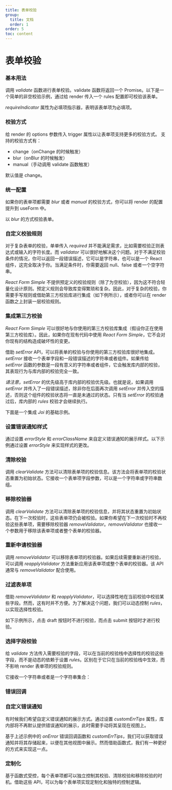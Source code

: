 ```yaml
---
title: 表单校验
group:
  title: 文档
  order: 1
order: 5
toc: content
---
```


# 表单校验

### <Mdh>基本用法</Mdh>

调用 _validate_ 函数进行表单校验。validate 函数将返回一个 Promise。以下是一个简单的非空校验示例，通过给 render 传入一个 rules 配置即可校验该表单。

_requireIndicator_ 属性为必填项指示器，表明该表单项为必填项。
<code src="../demos/vaild/_basic.tsx"></code>

### <Mdh>校验方式</Mdh>

给 render 的 options 参数传入 trigger 属性以让表单项支持更多的校验方式。 支持的校验方式有：

- change（onChange 的时候触发）
- blur（onBlur 的时候触发）
- manual（手动调用 validate 函数触发）

默认值是 change。
<code src="../demos/vaild/_trigger.tsx"></code>

### <Mdh>统一配置</Mdh>

如果你的表单项都需要 _blur_ 或者 _manual_ 的校验方式，你可以将 render 的配置提升到 useForm 中。

以 _blur_ 的方式校验表单。
<code src="../demos/vaild/_trigger_config.tsx"></code>

### <Mdh>自定义校验规则</Mdh>

对于复杂表单的校验，单单传入 _required_ 并不能满足需求，比如需要校验正则表达式或输入的字符长度。而 _validator_ 可以很好地解决这个问题。对于不满足校验条件的情况，你可以返回一段错误描述，它可以是字符串，也可以是一个 React 组件，这完全取决于你。当满足条件时，你需要返回 null、false 或者一个空字符串。

_React Form Simple_ 不提供预定义的校验规则（除了为空校验），因为这不符合轻量化设计原则。预定义规则会导致库变得繁琐和复杂。因此，对于复杂的校验，你需要手写规则或借助第三方校验库进行集成（如下例所示），或者你可以在 render 函数之上封装一层校验规则。

<code src="../demos/vaild/_custom.tsx"></code>

### <Mdh>集成第三方校验</Mdh>

_React Form Simple_ 可以很好地与你使用的第三方校验库集成（假设你正在使用第三方校验库）。因此，如果你在现有代码中使用 _React Form Simple_，它不会对你现有的结构造成破坏性的变更。

借助 _setError_ API，可以将表单的校验与你使用的第三方校验库很好地集成。_setError_ 接收一个表单字段和一段错误描述的字符串或者组件。如果传给 _setError_ 函数的参数是一段有意义的字符串或者组件，它会触发库内部的校验，其表现行为与库内部的校验完全一致。

_请注意_，_setError_ 的优先级高于库内部的校验优先级。也就是说，如果调用 _setError_ 并传入了一段错误描述，除非你在后面再次调用 _setError_ 并传入空的描述，否则这个组件的校验状态将一直是未通过的状态。只有当 _setError_ 的校验通过后，库内部的 _rules_ 校验才会继续执行。

下面是一个集成 _Joi_ 的基础示例。

<code src="../demos/vaild/_integration.tsx"></code>

### <Mdh>设置错误通知样式</Mdh>

通过设置 _errorStyle_ 和 _errorClassName_ 来自定义错误通知的展示样式。以下示例通过设置 _errorStyle_ 来实现样式的更改。
<code src="../demos/vaild/_error_style.tsx"></code>

### <Mdh>清除校验</Mdh>

调用 _clearValidate_ 方法可以清除表单项的校验信息。该方法会将表单项的校验状态重置为初始状态。它接收一个表单项字段参数，可以是一个字符串或字符串数组。
<code src="../demos/vaild/_clearValidate.tsx"></code>

### <Mdh>移除校验器</Mdh>

调用 _clearValidate_ 方法可以清除表单项的校验信息，并将其状态重置为初始状态。在下一次校验时，这些表单项仍会被校验。如果你希望在下一次校验时不再校验这些表单项，需要移除校验器 _removeValidator_。_removeValidator_ 也接收一个参数用于移除该表单项或者整个表单的校验器。
<code src="../demos/vaild/_removeValidator.tsx"></code>

### <Mdh>重新申请校验器</Mdh>

调用 _removeValidator_ 可以移除表单项的校验器。如果后续需要重新进行校验，可以调用 _reapplyValidator_ 方法重新应用该表单项或整个表单的校验器。该 API 通常与 _removeValidator_ 配合使用。
<code src="../demos/vaild/_reapplyValidator.tsx"></code>

### <Mdh>过滤表单项</Mdh>

借助 _removeValidator_ 和 _reapplyValidator_，可以选择性地在当前校验中校验某些字段。然而，这有时并不方便。为了解决这个问题，我们可以动态控制 _rules_，以实现选择性校验。

如下示例所示，点击 draft 按钮时不进行校验，而点击 submit 按钮时才进行校验。
<code src="../demos/vaild/_rules_select.tsx"></code>

### <Mdh version="1.5.2">选择字段校验</Mdh>

给 _validate_ 方法传入需要校验的字段，可以在当前的校验栈中选择性的校验这些字段，而不是动态的依赖于设置 _rules_。区别在于它只在当前的校验栈中生效，而不影响 render 表单项的校验规则。

它接收一个字符串或者是一个字符串集合：
<code src="../demos/vaild/_select_vaild.tsx"></code>

### <Mdh>错误回调</Mdh>

<code src="../demos/vaild/_callback.tsx"></code>

### <Mdh>自定义错误通知</Mdh>

有时候我们希望自定义错误通知的展示方式。通过设置 _customErrTips_ 属性，库内部将不再默认提供错误通知的展示，此时需要手动将其呈现在视图上。

基于上述示例中的 _onError_ 错误回调函数和 _customErrTips_，我们可以获取错误通知并将其存储起来，以便在其他视图中展示。然而借助函数式，我们有一种更好的方式来实现这一点。
<code src="../demos/vaild/_custom_tips.tsx"></code>

### <Mdh version="1.5.1">定制化</Mdh>

基于函数式受控，每个表单项都可以独立控制其校验、清除校验和移除校验的时机。借助这些 API，可以为每个表单项实现定制化和独特的控制逻辑。
<code src="../demos/vaild/_moment.tsx"></code>
